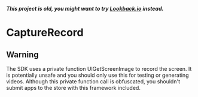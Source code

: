 ***This project is old, you might want to try [Lookback.io](http://lookback.io/) instead.***

CaptureRecord
===============

Warning
------
The SDK uses a private function UIGetScreenImage to record the screen. It is potentially unsafe and you should only use this for testing or generating videos. Although this private function call is obfuscated, you shouldn't submit apps to the store with this framework included.

